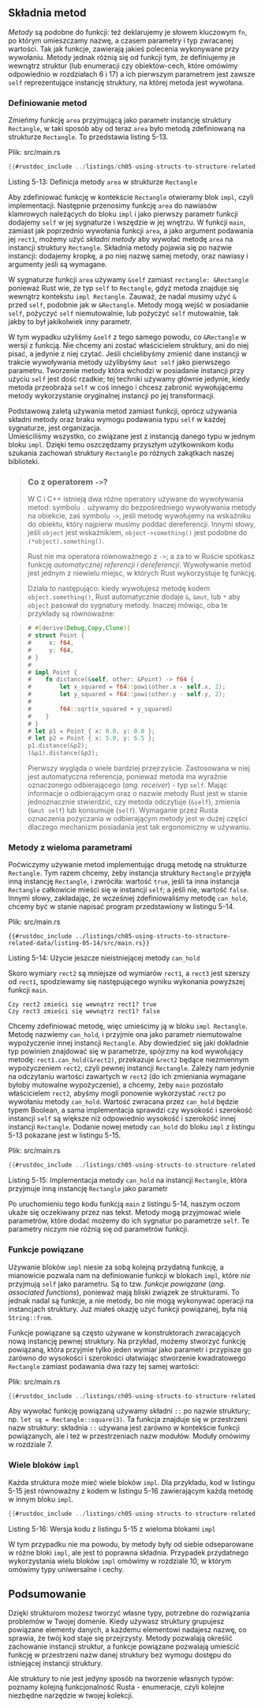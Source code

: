 ## Składnia metod

*Metody* są podobne do funkcji: też deklarujemy je słowem kluczowym `fn`,
po którym umieszczamy nazwę, a czasem parametry i typ zwracanej wartości.
Tak jak funkcje, zawierają jakieś polecenia wykonywane przy wywołaniu. 
Metody jednak różnią się od funkcji tym, że definiujemy je wewnątrz struktur
(lub enumeracji czy obiektów-cech, które omówimy odpowiednio w rozdziałach 6 i 17)
a ich pierwszym parametrem jest zawsze `self` reprezentujące instancję
struktury, na której metoda jest wywołana.

### Definiowanie metod

Zmieńmy funkcję `area` przyjmującą jako parametr instancję struktury `Rectangle`,
w taki sposób aby od teraz `area` było metodą zdefiniowaną na strukturze `Rectangle`.
To przedstawia listing 5-13.

<span class="filename">Plik: src/main.rs</span>

```rust
{{#rustdoc_include ../listings/ch05-using-structs-to-structure-related-data/listing-05-13/src/main.rs}}
```

<span class="caption">Listing 5-13: Definicja metody `area` w strukturze `Rectangle`</span>

Aby zdefiniować funkcję w kontekście `Rectangle` otwieramy blok `impl`, czyli implementacji. 
Następnie przenosimy funkcję `area` do nawiasów klamrowych
należących do bloku `impl` i jako pierwszy parametr funkcji dodajemy
`self` w jej sygnaturze i wszędzie w jej wnętrzu. W funkcji `main`,
zamiast jak poprzednio wywołania funkcji `area`, a jako argument
podawania jej `rect1`, możemy użyć *składni metody* aby wywołać metodę `area`
na instancji struktury `Rectangle`.
Składnia metody pojawia się po nazwie instancji: dodajemy kropkę, a po niej nazwę samej metody, oraz
nawiasy i argumenty jeśli są wymagane.

W sygnaturze funkcji `area` używamy `&self` zamiast `rectangle: &Rectangle`
ponieważ Rust wie, że typ `self` to `Rectangle`, gdyż metoda znajduje się
wewnątrz kontekstu `impl Rectangle`. Zauważ, że nadal musimy użyć `&`
przed `self`, podobnie jak w `&Rectangle`. Metody mogą wejść w posiadanie `self`,
pożyczyć `self` niemutowalnie, lub pożyczyć `self` mutowalnie, 
tak jakby to był jakikolwiek inny parametr.

W tym wypadku użyliśmy `&self` z tego samego powodu, co `&Rectangle`
w wersji z funkcją. Nie chcemy ani zostać właścicielem struktury, 
ani do niej pisać, a jedynie z niej czytać.
Jeśli chcielibyśmy zmienić dane instancji w trakcie wywoływania
metody użylibyśmy `&mut self` jako pierwszego parametru. 
Tworzenie metody która wchodzi w posiadanie instancji przy użyciu `self`
jest dość rzadkie; tej techniki używamy głównie jedynie, kiedy metoda przeobraża `self`
w coś innego i chcesz zabronić wywołującemu metody wykorzystanie oryginalnej instancji
po jej transformacji.

Podstawową zaletą używania metod zamiast funkcji, oprócz używania
składni metody oraz braku wymogu podawania typu `self` w każdej sygnaturze,
jest organizacja.  
Umieściliśmy wszystko, co związane jest z instancją danego typu w jednym bloku `impl`.
Dzięki temu oszczędzamy przyszłym użytkownikom kodu szukania zachowań struktury
`Rectangle` po różnych zakątkach naszej biblioteki.



> ### Co z operatorem `->`?
>
> W C i C++ istnieją dwa różne operatory używane do wywoływania metod:
> symbolu `.` używamy do bezpośredniego wywoływania metody na obiekcie, zaś
> symbolu `->`, jeśli metodę wywołujemy na wskaźniku do obiektu, który najpierw
> musimy poddać dereferencji. Innymi słowy, jeśli `object` jest wskaźnikiem,
> `object->something()` jest podobne do `(*object).something()`.
>
> Rust nie ma operatora równoważnego z `->`; a za to w Ruście spotkasz
> funkcję *automatycznej referencji i dereferencji*. Wywoływanie metod jest jednym z niewielu miejsc,
> w których Rust wykorzystuje tę funkcję.
>
> Działa to następująco: kiedy wywołujesz metodę kodem `object.something()`, Rust
> automatycznie dodaje `&`, `&mut`, lub `*` aby `object`
> pasował do sygnatury metody. Inaczej mówiąc, oba te przykłady są równoważne:
>
<!-- CAN'T EXTRACT SEE BUG TODO -->
> ```rust
> # #[derive(Debug,Copy,Clone)]
> # struct Point {
> #     x: f64,
> #     y: f64,
> # }
> #
> # impl Point {
> #    fn distance(&self, other: &Point) -> f64 {
> #        let x_squared = f64::powi(other.x - self.x, 2);
> #        let y_squared = f64::powi(other.y - self.y, 2);
> #
> #        f64::sqrt(x_squared + y_squared)
> #    }
> # }
> # let p1 = Point { x: 0.0, y: 0.0 };
> # let p2 = Point { x: 5.0, y: 6.5 };
> p1.distance(&p2);
> (&p1).distance(&p2);
> ```
>
> Pierwszy wygląda o wiele bardziej przejrzyście. Zastosowana w niej jest automatyczna referencja,
> ponieważ metoda ma wyraźnie oznaczonego odbierającego (*ang. receiver*) - typ `self`.
> Mając informacje o odbierającym oraz o nazwie metody Rust jest w stanie jednoznacznie
> stwierdzić, czy metoda odczytuje (`&self`), zmienia (`&mut self`) lub konsumuje (`self`).
> Wymaganie przez Rusta oznaczenia pożyczania w odbierającym metody jest
> w dużej części dlaczego mechanizm posiadania jest tak ergonomiczny w używaniu.

### Metody z wieloma parametrami

Poćwiczymy używanie metod implementując drugą metodę na strukturze `Rectangle`.
Tym razem chcemy, żeby instancja struktury `Rectangle` przyjęła inną instancję `Rectangle`,
i zwróciła: wartość `true`, jeśli ta inna instancja `Rectangle`
całkowicie mieści się w instancji `self`; a jeśli nie, wartość `false`.
Innymi słowy, zakładając, że wcześniej zdefiniowaliśmy metodę `can_hold`, chcemy
być w stanie napisać program przedstawiony w listingu 5-14.

<span class="filename">Plik: src/main.rs</span>

```rust,ignore
{{#rustdoc_include ../listings/ch05-using-structs-to-structure-related-data/listing-05-14/src/main.rs}}
```

<span class="caption">Listing 5-14: Użycie jeszcze nieistniejącej metody `can_hold`</span>

Skoro wymiary
`rect2` są mniejsze od wymiarów `rect1`, a `rect3` jest szerszy
od `rect1`, spodziewamy się następującego wyniku wykonania powyższej funkcji `main`.

```text
Czy rect2 zmieści się wewnątrz rect1? true
Czy rect3 zmieści się wewnątrz rect1? false
```

Chcemy zdefiniować metodę, więc umieścimy ją w bloku `impl Rectangle`.
Metodę nazwiemy `can_hold`, i przyjmie ona jako parametr niemutowalne wypożyczenie
innej instancji `Rectangle`. Aby dowiedzieć się jaki dokładnie typ powinien
znajdować się w parametrze, spójrzmy na kod wywołujący metodę:
`rect1.can_hold(&rect2)`, przekazuje `&rect2` będące niezmiennym wypożyczeniem
`rect2`, czyli pewnej instancji `Rectangle`. Zależy nam jedynie
na odczytaniu wartości zawartych w `rect2` (do ich zmieniania wymagane byłoby mutowalne wypożyczenie),
a chcemy, żeby `main` pozostało właścicielem `rect2`, abyśmy mogli ponownie wykorzystać `rect2`
po wywołaniu metody `can_hold`. Wartość zwracana przez `can_hold` będzie typem
Boolean, a sama implementacja sprawdzi czy wysokość i szerokość instancji
`self` są większe niż odpowiednio wysokość i szerokość innej instancji `Rectangle`.
Dodanie nowej metody `can_hold` do bloku `impl` z
listingu 5-13 pokazane jest w listingu 5-15.

<span class="filename">Plik: src/main.rs</span>

```rust
{{#rustdoc_include ../listings/ch05-using-structs-to-structure-related-data/listing-05-15/src/main.rs:here}}
```

<span class="caption">Listing 5-15: Implementacja metody `can_hold` na instancji
`Rectangle`, która przyjmuje inną instancję `Rectangle` jako parametr</span>

Po uruchomieniu tego kodu funkcją `main` z listingu 5-14,
naszym oczom ukaże się oczekiwany przez nas tekst.
Metody mogą przyjmować wiele parametrów, które dodać możemy
do ich sygnatur po parametrze `self`.
Te parametry niczym nie różnią się od parametrów funkcji.

### Funkcje powiązane

Używanie bloków `impl` niesie za sobą kolejną przydatną funkcję, a mianowicie
pozwala nam na definiowanie funkcji w blokach `impl`, które *nie* przyjmują `self` jako parametru. Są to
tzw. *funkcje powiązane* (*ang. associated functions*), ponieważ mają bliski związek ze strukturami.
To jednak nadal są funkcje, a nie metody, bo nie mogą wykonywać operacji na
instancjach struktury. Już miałeś okazję użyć funkcji powiązanej, była nią `String::from`.

Funkcje powiązane są często używane w konstruktorach zwracających nową
instancję pewnej struktury. Na przykład, możemy stworzyć funkcję powiązaną,
która przyjmie tylko jeden wymiar jako parametr i przypisze go zarówno do wysokości i szerokości
ułatwiając stworzenie kwadratowego `Rectangle` zamiast podawania dwa razy
tej samej wartości:

<span class="filename">Plik: src/main.rs</span>

```rust
{{#rustdoc_include ../listings/ch05-using-structs-to-structure-related-data/no-listing-03-associated-functions/src/main.rs:here}}
```

Aby wywołać funkcję powiązaną używamy składni `::` po nazwie struktury; np.
`let sq = Rectangle::square(3)`. Ta funkcja znajduje się w przestrzeni nazw
struktury: składnia `::` używana jest zarówno w kontekście funkcji powiązanych,
ale i też w przestrzeniach nazw modułów. Moduły omówimy w rozdziale 7.

### Wiele bloków `impl`

Każda struktura może mieć wiele bloków `impl`. Dla przykładu, kod w listingu 5-15 jest równoważny z kodem w listingu 5-16
zawierającym każdą metodę w innym bloku `impl`.

```rust
{{#rustdoc_include ../listings/ch05-using-structs-to-structure-related-data/listing-05-16/src/main.rs:here}}
```

<span class="caption">Listing 5-16: Wersja kodu z listingu 5-15 z wieloma blokami `impl`</span>

W tym przypadku nie ma powodu, by metody były od siebie odseparowane w różne bloki `impl`,
ale jest to poprawna składnia. Przypadek przydatnego wykorzystania wielu bloków `impl`
omówimy w rozdziale 10, w którym omówimy typy uniwersalne i cechy.

## Podsumowanie

Dzięki strukturom możesz tworzyć własne typy, potrzebne do rozwiązania problemów w Twojej domenie. 
Kiedy używasz struktury grupujesz powiązane elementy danych,
a każdemu elementowi nadajesz nazwę, co sprawia, że twój kod staje się przejrzysty. Metody pozwalają określić
zachowanie instancji struktur, a funkcje powiązane pozwalają umieścić funkcję
w przestrzeni nazw danej struktury bez wymogu dostępu do istniejącej instancji struktury.

Ale struktury to nie jest jedyny sposób na tworzenie własnych typów:
poznamy kolejną funkcjonalność Rusta - enumeracje, czyli kolejne
niezbędne narzędzie w twojej kolekcji.

